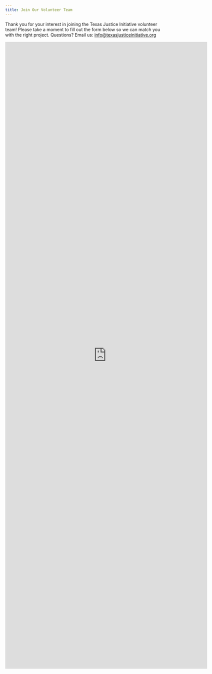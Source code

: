 ```yaml
---
title: Join Our Volunteer Team
---
```

Thank you for your interest in joining the Texas Justice Initiative volunteer team! Please take a moment to fill out the form below so we can match you with the right project. Questions? Email us: [info@texasjusticeinitiative.org](info@texasjusticeinitiative.org)

<iframe title="Volunteer Interest Form" src="https://docs.google.com/forms/d/e/1FAIpQLSdsGpk6VunuQcTTgVCfD1p_cb8idSHEty5SoaO0LGwq3KXiQw/viewform?embedded=true" width="646" height="2000" frameBorder="0" marginHeight="0" marginWidth="0">Loading…</iframe>